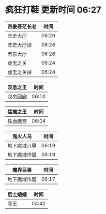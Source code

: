 # 疯狂打鞋 更新时间 06:27

| 四象苍茫长老   | 时间    |
|--------|-------|
| 苍茫大厅 | 06:26 |
| 苍茫大厅掉 | 06:26 |
| 若东大厅 | 06:26 |
| 虚无之关 | 06:24 |
| 虚无之关掉 | 06:24 |

| 叹息之王   | 时间    |
|--------|-------|
| 叹息回廊 | 06:10 |

| 猛魔之王   | 时间    |
|--------|-------|
| 铁血魔宫 | 06:04 |

| 鬼火人马   | 时间    |
|--------|-------|
| 地下魔域八导 | 06:19 |
| 地下魔域作层 | 06:19 |

| 魔界巨兽   | 时间    |
|--------|-------|
| 地下魔域作层 | 06:17 |

| 后土娘娘   | 时间    |
|--------|-------|
| 阎王 | 04:42 |